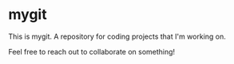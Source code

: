 # mygit

This is mygit. A repository for coding projects that I'm working on.

Feel free to reach out to collaborate on something!
